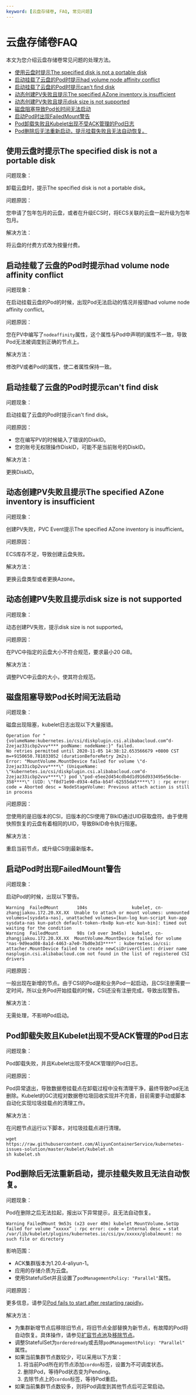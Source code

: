 ```yaml
---
keyword: [云盘存储卷, FAQ, 常见问题]
---
```


# 云盘存储卷FAQ

本文为您介绍云盘存储卷常见问题的处理方法。

-   [使用云盘时提示The specified disk is not a portable disk](#section_ddz_m1r_muj)
-   [启动挂载了云盘的Pod时提示had volume node affinity conflict](#section_e36_d7y_yvn)
-   [启动挂载了云盘的Pod时提示can't find disk](#section_44d_enm_5qg)
-   [动态创建PV失败且提示The specified AZone inventory is insufficient](#section_hxz_s8n_psd)
-   [动态创建PV失败且提示disk size is not supported](#section_wfu_6qp_5yd)
-   [磁盘阻塞导致Pod长时间无法启动](#section_u8n_7uh_0zb)
-   [启动Pod时出现FailedMount警告](#section_mwn_qnc_5o8)
-   [Pod卸载失败且Kubelet出现不受ACK管理的Pod日志](#section_8pk_40e_0n1)
-   [Pod删除后无法重新启动，提示挂载失败且无法自动恢复。](#section_vse_dem_l0i)

## 使用云盘时提示The specified disk is not a portable disk

问题现象：

卸载云盘时，提示The specified disk is not a portable disk。

问题原因：

您申请了包年包月的云盘，或者在升级ECS时，将ECS关联的云盘一起升级为包年包月。

解决方法：

将云盘的付费方式改为按量付费。

## 启动挂载了云盘的Pod时提示had volume node affinity conflict

问题现象：

在启动挂载云盘的Pod的时候，出现Pod无法启动的情况并报错had volume node affinity conflict。

问题原因：

您在PV中编写了`nodeaffinity`属性，这个属性与Pod中声明的属性不一致，导致Pod无法被调度到正确的节点上。

解决方法：

修改PV或者Pod的属性，使二者属性保持一致。

## 启动挂载了云盘的Pod时提示can't find disk

问题现象：

启动挂载了云盘的Pod时提示can't find disk。

问题原因：

-   您在编写PV的时候输入了错误的DiskID。
-   您的账号无权限操作DiskID，可能不是当前账号的DiskID。

解决方法：

更换DiskID。

## 动态创建PV失败且提示The specified AZone inventory is insufficient

问题现象：

创建PV失败，PVC Event提示The specified AZone inventory is insufficient。

问题原因：

ECS库存不足，导致创建云盘失败。

解决方法：

更换云盘类型或者更换Azone。

## 动态创建PV失败且提示disk size is not supported

问题现象：

动态创建PV失败，提示disk size is not supported。

问题原因：

在PVC中指定的云盘大小不符合规范，要求最小20 GiB。

解决方法：

调整PVC中云盘的大小，使其符合规范。

## 磁盘阻塞导致Pod长时间无法启动

问题现象：

磁盘出现阻塞，kubelet日志出现以下大量报错。

```
Operation for "{volumeName:kubernetes.io/csi/diskplugin.csi.alibabacloud.com^d-2zejaz33icbp2vvv**** podName: nodeName:}" failed. 
No retries permitted until 2020-11-05 14:38:12.653566679 +0800 CST m=+9150650.781033052 (durationBeforeRetry 2m2s). 
Error: "MountVolume.MountDevice failed for volume \"d-2zejaz33icbp2vvv****\" (UniqueName: \"kubernetes.io/csi/diskplugin.csi.alibabacloud.com^d-2zejaz33icbp2vvv****\") pod \"pod-e5ee2d454cdb4d1d916d933495e56cbe-358****\" (UID: \"f8d71e90-d934-4d5a-b54f-62555da5****\") : rpc error: code = Aborted desc = NodeStageVolume: Previous attach action is still in process
```

问题原因：

您使用的是旧版本的CSI，旧版本的CSI使用了BlkID通过UID获取盘符。由于使用快照恢复的云盘有着相同的UID，导致BlkID命令执行阻塞。

解决方法：

重启当前节点，或升级CSI到最新版本。

## 启动Pod时出现FailedMount警告

问题现象：

启动Pod的时候，出现以下警告。

```
Warning  FailedMount       104s                 kubelet, cn-zhangjiakou.172.20.XX.XX  Unable to attach or mount volumes: unmounted volumes=[sysdata-nas], unattached volumes=[kun-log kun-script kun-app sysdata-nas kun-patch default-token-rbx8p kun-etc kun-bin]: timed out waiting for the condition
Warning  FailedMount       98s (x9 over 3m45s)  kubelet, cn-zhangjiakou.172.20.XX.XX  MountVolume.MountDevice failed for volume "nas-9d9ead08-8a1d-4463-a7e0-7bd0e3d3****" : kubernetes.io/csi: attacher.MountDevice failed to create newCsiDriverClient: driver name nasplugin.csi.alibabacloud.com not found in the list of registered CSI drivers
```

问题原因：

一般出现在新增的节点。由于CSI的Pod是和业务Pod一起启动，且CSI注册需要一定时间，所以业务Pod开始挂载的时候，CSI还没有注册完成，导致出现警告。

解决方法：

无需处理，不影响Pod启动。

## Pod卸载失败且Kubelet出现不受ACK管理的Pod日志

问题现象：

Pod卸载失败，并且Kubelet出现不受ACK管理的Pod日志。

问题原因：

Pod异常退出，导致数据卷挂载点在卸载过程中没有清理干净，最终导致Pod无法删除。Kubelet的GC流程对数据卷垃圾回收实现并不完善，目前需要手动或脚本自动化实现垃圾挂载点的清理工作。

解决方法：

在问题节点运行以下脚本，对垃圾挂载点进行清理。

```
wget https://raw.githubusercontent.com/AliyunContainerService/kubernetes-issues-solution/master/kubelet/kubelet.sh
sh kubelet.sh
```

## Pod删除后无法重新启动，提示挂载失败且无法自动恢复。

问题现象：

Pod在删除之后无法拉起，报出以下异常提示，且无法自动恢复。

```
Warning FailedMount 9m53s (x23 over 40m) kubelet MountVolume.SetUp failed for volume “xxxxx” : rpc error: code = Internal desc = stat /var/lib/kubelet/plugins/kubernetes.io/csi/pv/xxxxx/globalmount: no such file or directory
```

影响范围：

-   ACK集群版本为1.20.4-aliyun-1。
-   应用的存储介质为云盘。
-   使用StatefulSet并且设置了`podManagementPolicy: "Parallel"`属性。

问题原因：

更多信息，请参见[Pod fails to start after restarting rapidly](https://github.com/kubernetes/kubernetes/issues/102779)。

解决方法：

-   为集群新增节点后移除旧节点，将旧节点全部替换为新节点，有故障的Pod将自动恢复。具体操作，请参见[扩容节点池](/intl.zh-CN/Kubernetes集群用户指南/节点与节点池/节点池/管理节点池.md)及[移除节点](/intl.zh-CN/Kubernetes集群用户指南/节点与节点池/节点/移除节点.md)。
-   调整StatefulSet为`orderedready`或去除`podManagementPolicy: "Parallel"` 属性。
-   如果当前集群节点数较少，可以采用以下方案：
    1.  将当前Pod所在的节点添加`cordon`标签，设置为不可调度状态。
    2.  删除Pod，等待Pod状态变为Pending。
    3.  去除节点上的`cordon`标签，等待Pod重启。
-   如果当前集群节点数较多，则将Pod调度到其他节点后可正常启动。

